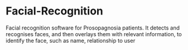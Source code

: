 # Facial-Recognition
Facial recognition software for Prosopagnosia patients. It detects and recognises faces, and then overlays them with relevant information, to identify the face, such as name, relationship to user
